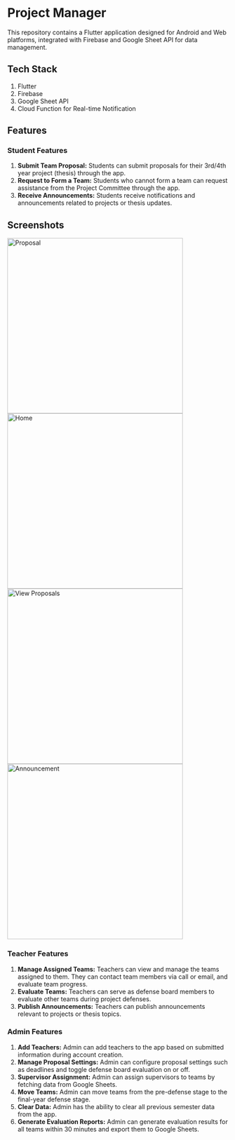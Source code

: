 # Project Manager

This repository contains a Flutter application designed for Android and Web platforms, integrated with Firebase and Google Sheet API for data management.

## Tech Stack
1. Flutter
2. Firebase
3. Google Sheet API
4. Cloud Function for Real-time Notification

## Features

### Student Features
1. **Submit Team Proposal:** Students can submit proposals for their 3rd/4th year project (thesis) through the app.
2. **Request to Form a Team:** Students who cannot form a team can request assistance from the Project Committee through the app.
3. **Receive Announcements:** Students receive notifications and announcements related to projects or thesis updates.

## Screenshots
<img src="https://github.com/user-attachments/assets/2365560d-8f6b-4497-bd0d-05688b4f2403" alt="Proposal" width="400"/>

<img src="https://github.com/user-attachments/assets/df5c32ff-8463-4368-a634-a81358aea45b" alt="Home" width="400"/>
<img src="https://github.com/user-attachments/assets/35ad6589-e1b8-4bed-ae3c-a43590ed2dd6" alt="View Proposals" width="400"/>
<img src="https://github.com/user-attachments/assets/3bc0cec8-7aeb-41a2-8a42-bd3b50b06d58" alt="Announcement" width="400"/>



### Teacher Features
1. **Manage Assigned Teams:** Teachers can view and manage the teams assigned to them. They can contact team members via call or email, and evaluate team progress.
2. **Evaluate Teams:** Teachers can serve as defense board members to evaluate other teams during project defenses.
3. **Publish Announcements:** Teachers can publish announcements relevant to projects or thesis topics.

### Admin Features
1. **Add Teachers:** Admin can add teachers to the app based on submitted information during account creation.
2. **Manage Proposal Settings:** Admin can configure proposal settings such as deadlines and toggle defense board evaluation on or off.
3. **Supervisor Assignment:** Admin can assign supervisors to teams by fetching data from Google Sheets.
4. **Move Teams:** Admin can move teams from the pre-defense stage to the final-year defense stage.
5. **Clear Data:** Admin has the ability to clear all previous semester data from the app.
6. **Generate Evaluation Reports:** Admin can generate evaluation results for all teams within 30 minutes and export them to Google Sheets.



